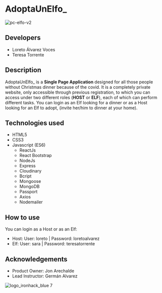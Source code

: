 # AdoptaUnElfo_
![pc-elfo-v2](https://user-images.githubusercontent.com/67802072/108232349-f8bf5100-7142-11eb-9d03-cf84116d62c0.jpg)

## Developers 
* Loreto Álvarez Voces
* Teresa Torrente

## Description
AdoptaUnElfo_ is a __Single Page Application__ designed for all those people without Christmas dinner because of the covid. It is a completely private website, only accessible through previous registration, to which you can access under two different roles (__HOST__ or __ELF__), each of which can perform different tasks. You can login as an Elf looking for a dinner or as a Host looking for an Elf to adopt, (invite her/him to dinner at your home).

## Technologies used
* HTML5
* CSS3
* Javascript (ES6)
  * ReactJs
  * React Bootstrap
  * NodeJs
  * Express
  * Cloudinary
  * Bcript
  * Mongoose
  * MongoDB
  * Passport
  * Axios
  * Nodemailer
 
## How to use 
You can login as a Host or as an Elf: 
* Host: User: loreto | Password: loretoalvarez
* Elf: User: sara | Password: teresatorrente

## Acknowledgements
  * Product Owner: Jon Arechalde
  * Lead Instructor: Germán Alvarez
  
![logo_ironhack_blue 7](https://user-images.githubusercontent.com/23629340/40541063-a07a0a8a-601a-11e8-91b5-2f13e4e6b441.png)
